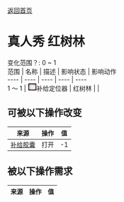 [返回首页](index.md)  
# 真人秀 红树林  
变化范围？: 0 ~ 1  
范围  |  名称  |  描述  |  影响状态  |  影响动作  
----  |  ----  |  ----  |  ----  |  ----  
1 ～ 1  |  <img decoding="async" src="Sprite/Perk_TV.png" style="width:20px;">补给定位器  |  红树林  |    |    
## 可被以下操作改变  
来源  |  操作  |  值  
----  |  ----  |  ----  
[补给胶囊](TV_SupplyCapsule.md)  |  打开  |  -1  
## 被以下操作需求  
来源  |  操作  |  值  
----  |  ----  |  ----  
